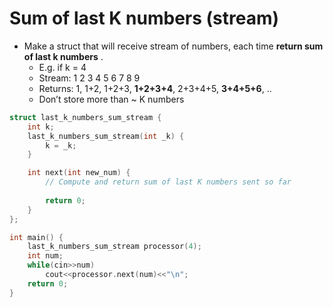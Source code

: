 # Sum of last K numbers (stream)

- Make a struct that will receive stream of numbers, each time **return sum of last k numbers** .
  - E.g. if k = 4
  - Stream: 1 2 3 4 5 6 7 8 9  
  - Returns: 1, 1+2, 1+2+3, **1+2+3+4**, 2+3+4+5, **3+4+5+6**, ..
  -  Don’t store more than ~ K numbers

``` Cpp
struct last_k_numbers_sum_stream {
	int k;
	last_k_numbers_sum_stream(int _k) {
		k = _k;
	}

	int next(int new_num) {
		// Compute and return sum of last K numbers sent so far
		
		return 0;
	}
};

int main() {
	last_k_numbers_sum_stream processor(4);
	int num;
	while(cin>>num)
		cout<<processor.next(num)<<"\n";
	return 0;
}

```